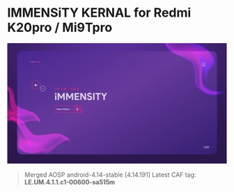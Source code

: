 # IMMENSiTY KERNAL for Redmi K20pro / Mi9Tpro

![logo](https://github.com/UtsavBalar1231/xda-stuff/raw/master/immensity-new.png "logo here")

> Merged AOSP android-4.14-stable [4.14.191]
> Latest CAF tag: **LE.UM.4.1.1.c1-00600-sa515m**

